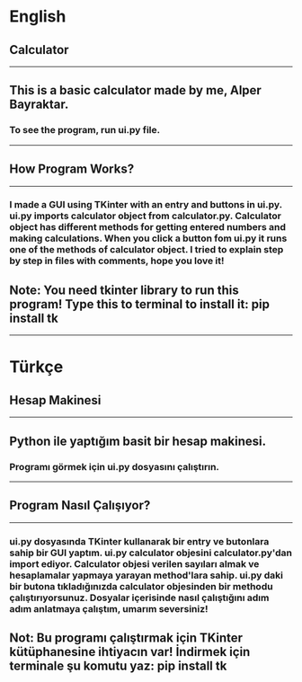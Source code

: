 
<h1>English</h1>

<h2>Calculator</h2>
<hr>
<h2>This is a basic calculator made by me, Alper Bayraktar.</h2>
<h3>To see the program, run ui.py file.</h3>
<hr>
<h2>How Program Works?</h2>
<hr>
<h3>I made a GUI using TKinter with an entry and buttons in ui.py. ui.py imports calculator object from calculator.py. Calculator object has different methods for getting entered numbers and making calculations. When you click a button fom ui.py it runs one of the methods of calculator object. I tried to explain step by step in files with comments, hope you love it!</h3>
<h2>Note: You need tkinter library to run this program! Type this to terminal to install it:
pip install tk</h2>

<hr>
<h1>Türkçe</h1>
<h2>Hesap Makinesi</h2>
<hr>

<h2>Python ile yaptığım basit bir hesap makinesi.</h2>
<h3>Programı görmek için ui.py dosyasını çalıştırın.</h3>
<hr>
<h2>Program Nasıl Çalışıyor?</h2>
<hr>
<h3>ui.py dosyasında TKinter kullanarak bir entry ve butonlara sahip bir GUI yaptım. ui.py calculator objesini calculator.py'dan import ediyor. Calculator objesi verilen sayıları almak ve hesaplamalar yapmaya yarayan method'lara sahip. ui.py daki bir butona tıkladığınızda calculator objesinden bir methodu çalıştırıyorsunuz. Dosyalar içerisinde nasıl çalıştığını adım adım anlatmaya çalıştım, umarım seversiniz!</h3>
<h2>Not: Bu programı çalıştırmak için TKinter kütüphanesine ihtiyacın var! İndirmek için terminale şu komutu yaz:
pip install tk</h2>
